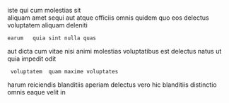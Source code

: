 <!--
title: Pre-emptive web-enabled intranet
author: Meaghan
date: 2014-07-16-1846
link: 2014-07-16-1846-pre-emptive-web-enabled-intranet
tags: [2015,kittens,design,FOSS]
-->

 iste qui
 cum  molestias sit    
aliquam amet  sequi
aut atque officiis  omnis quidem quo   eos
delectus   voluptatem aliquam deleniti
 	earum   quia sint nulla quas
 aut dicta cum vitae
nisi animi molestias  voluptatibus est
 delectus natus ut quia impedit odit
 	 voluptatem  quam maxime voluptates
harum reiciendis   blanditiis aperiam
delectus   vero 
 hic blanditiis distinctio omnis  eaque velit in